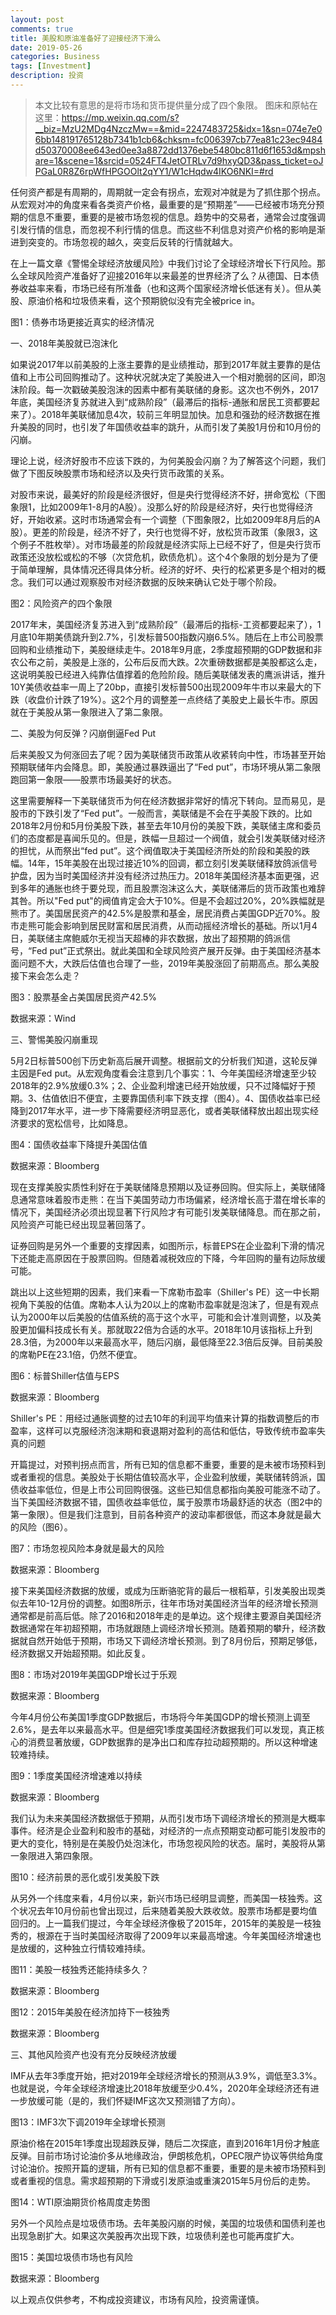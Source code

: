 ```yaml
---
layout: post
comments: true
title: 美股和原油准备好了迎接经济下滑么
date: 2019-05-26
categories: Business
tags: [Investment]
description: 投资
---
```



> 本文比较有意思的是将市场和货币提供量分成了四个象限。 图床和原帖在这里：https://mp.weixin.qq.com/s?__biz=MzU2MDg4NzczMw==&mid=2247483725&idx=1&sn=074e7e06bb148191765128b7341b1cb6&chksm=fc006397cb77ea81c23ec9484d50370008ee643ed0ee3a8872dd1376ebe5480bc811d6f1653d&mpshare=1&scene=1&srcid=0524FT4JetOTRLv7d9hxyQD3&pass_ticket=oJPGaL0R8Z6rpWfHPGOOlt2qYY1/W1cHqdw4IKO6NKI=#rd 


任何资产都是有周期的，周期就一定会有拐点，宏观对冲就是为了抓住那个拐点。从宏观对冲的角度来看各类资产价格，最重要的是“预期差”——已经被市场充分预期的信息不重要，重要的是被市场忽视的信息。趋势中的交易者，通常会过度强调引发行情的信息，而忽视不利行情的信息。而这些不利信息对资产价格的影响是渐进到突变的。市场忽视的越久，突变后反转的行情就越大。

在上一篇文章《警惕全球经济放缓风险》中我们讨论了全球经济增长下行风险。那么全球风险资产准备好了迎接2016年以来最差的世界经济了么？从德国、日本债券收益率来看，市场已经有所准备（也和这两个国家经济增长低迷有关）。但从美股、原油价格和垃圾债来看，这个预期貌似没有完全被price in。

图1：债券市场更接近真实的经济情况



一、2018年美股就已泡沫化

如果说2017年以前美股的上涨主要靠的是业绩推动，那到2017年就主要靠的是估值和上市公司回购推动了。这种状况就决定了美股进入一个相对脆弱的区间，即泡沫阶段。每一次戳破美股泡沫的因素中都有美联储的身影。这次也不例外，2017年底，美国经济复苏就进入到“成熟阶段”（最滞后的指标-通胀和居民工资都要起来了）。2018年美联储加息4次，较前三年明显加快。加息和强劲的经济数据在推升美股的同时，也引发了年国债收益率的跳升，从而引发了美股1月份和10月份的闪崩。

理论上说，经济好股市不应该下跌的，为何美股会闪崩？为了解答这个问题，我们做了下图反映股票市场和经济以及央行货币政策的关系。

对股市来说，最美好的阶段是经济很好，但是央行觉得经济不好，拼命宽松（下图象限1，比如2009年1-8月的A股）。没那么好的阶段是经济好，央行也觉得经济好，开始收紧。这时市场通常会有一个调整（下图象限2，比如2009年8月后的A股）。更差的阶段是，经济不好了，央行也觉得不好，放松货币政策（象限3，这个例子不胜枚举）。对市场最差的阶段就是经济实际上已经不好了，但是央行货币政策还没放松或松的不够（次贷危机，欧债危机）。这个4个象限的划分是为了便于简单理解，具体情况还得具体分析。经济的好坏、央行的松紧更多是个相对的概念。我们可以通过观察股市对经济数据的反映来确认它处于哪个阶段。

图2：风险资产的四个象限



2017年末，美国经济复苏进入到“成熟阶段”（最滞后的指标-工资都要起来了），1月底10年期美债跳升到2.7%，引发标普500指数闪崩6.5%。随后在上市公司股票回购和业绩推动下，美股继续走牛。2018年9月底，2季度超预期的GDP数据和非农公布之前，美股是上涨的，公布后反而大跌。2次重磅数据都是美股都这么走，这说明美股已经进入纯靠估值撑着的危险阶段。随后美联储发表的鹰派讲话，推升10Y美债收益率一周上了20bp，直接引发标普500出现2009年牛市以来最大的下跌（收盘价计跌了19%）。这2个月的调整差一点终结了美股史上最长牛市。原因就在于美股从第一象限进入了第二象限。



二、美股为何反弹？闪崩倒逼Fed Put



后来美股又为何涨回去了呢？因为美联储货币政策从收紧转向中性，市场甚至开始预期联储年内会降息。即，美股通过暴跌逼出了“Fed put”，市场环境从第二象限跑回第一象限——股票市场最美好的状态。

这里需要解释一下美联储货币为何在经济数据非常好的情况下转向。显而易见，是股市的下跌引发了“Fed put”。一般而言，美联储是不会在乎美股下跌的。比如2018年2月份和5月份美股下跌，甚至去年10月份的美股下跌，美联储主席和委员们的态度都是喜闻乐见的。但是，跌幅一旦超过一个阀值，就会引发美联储对经济的担忧，从而祭出“fed put”。这个阀值取决于美国经济所处的阶段和美股的跌幅。14年，15年美股在出现过接近10%的回调，都立刻引发美联储释放鸽派信号护盘，因为当时美国经济并没有经济过热压力。2018年美国经济基本面更强，迟到多年的通胀也终于要兑现，而且股票泡沫这么大，美联储滞后的货币政策也难辞其咎。所以"Fed put"的阀值肯定会大于10%。但是不会超过20%，20%跌幅就是熊市了。美国居民资产的42.5%是股票和基金，居民消费占美国GDP近70%。股市走熊可能会影响到居民财富和居民消费，从而动摇经济增长的基础。所以1月4日，美联储主席鲍威尔无视当天超棒的非农数据，放出了超预期的鸽派信号，“Fed put”正式祭出。就此美国和全球风险资产展开反弹。由于美国经济基本面问题不大，大跌后估值也合理了一些，2019年美股涨回了前期高点。那么美股接下来会怎么走？

图3：股票基金占美国居民资产42.5%



数据来源：Wind

三、警惕美股闪崩重现

5月2日标普500创下历史新高后展开调整。根据前文的分析我们知道，这轮反弹主因是Fed put。从宏观角度看会注意到几个事实：1、今年美国经济增速至少较2018年的2.9%放缓0.3%；2、企业盈利增速已经开始放缓，只不过降幅好于预期。3、估值依旧不便宜，主要靠国债利率下跌支撑（图4）。4、国债收益率已经降到2017年水平，进一步下降需要经济明显恶化，或者美联储释放出超出现实经济要求的宽松信号，比如降息。

图4：国债收益率下降提升美国估值



数据来源：Bloomberg

现在支撑美股实质性利好在于美联储降息预期以及证券回购。但实际上，美联储降息通常意味着股市走熊：在当下美国劳动力市场偏紧，经济增长高于潜在增长率的情况下，美国经济必须出现显著下行风险才有可能引发美联储降息。而在那之前，风险资产可能已经出现显著回落了。

证券回购是另外一个重要的支撑因素，如图所示，标普EPS在企业盈利下滑的情况下还能走高原因在于股票回购。但随着减税效应的下降，今年回购的量有边际放缓可能。



跳出以上这些短期的因素，我们来看一下席勒市盈率（Shiller's PE）这一中长期视角下美股的估值。席勒本人认为20以上的席勒市盈率就是泡沫了，但是有观点认为2000年以后美股的估值系统的高于这个水平，可能和会计准则调整，以及美股更加偏科技成长有关。那就取22倍为合适的水平。2018年10月该指标上升到28.3倍，为2000年以来最高水平，随后闪崩，最低降至22.3倍后反弹。目前美股的席勒PE在23.1倍，仍然不便宜。

图6：标普Shiller估值与EPS



数据来源：Bloomberg

Shiller's PE：用经过通胀调整的过去10年的利润平均值来计算的指数调整后的市盈率，这样可以克服经济泡沫期和衰退期对盈利的高估和低估，导致传统市盈率失真的问题

开篇提过，对预判拐点而言，所有已知的信息都不重要，重要的是未被市场预料到或者重视的信息。美股处于长期估值较高水平，企业盈利放缓，美联储转鸽派，国债收益率低位，但是上市公司回购很强。这些已知信息都指向美股可能涨不动了。当下美国经济数据不错，国债收益率低位，属于股票市场最舒适的状态（图2中的第一象限）。但是我们注意到，目前各种资产的波动率都很低，而这本身就是最大的风险（图6）。

图7：市场忽视风险本身就是最大的风险



数据来源：Bloomberg

接下来美国经济数据的放缓，或成为压断骆驼背的最后一根稻草，引发美股出现类似去年10-12月份的调整。如图8所示，往年市场对美国经济当年的经济增长预测通常都是前高后低。除了2016和2018年走的是单边。这个规律主要源自美国经济数据通常在年初超预期，市场就跟随上调经济增长预测。随着预期的攀升，经济数据就自然开始低于预期，市场又下调经济增长预测。到了8月份后，预期足够低，经济数据又开始超预期。如此反复。

图8：市场对2019年美国GDP增长过于乐观



数据来源：Bloomberg

今年4月份公布美国1季度GDP数据后，市场将今年美国GDP的增长预测上调至2.6%，是去年以来最高水平。但是细究1季度美国经济数据我们可以发现，真正核心的消费显著放缓，GDP数据靠的是净出口和库存拉动超预期的。所以这种增速较难持续。

图9：1季度美国经济增速难以持续



数据来源：Bloomberg

我们认为未来美国经济数据低于预期，从而引发市场下调经济增长的预测是大概率事件。经济是企业盈利和股市的基础，对经济的一点点预期变动都可能引发股市的更大的变化，特别是在美股仍处泡沫化，市场忽视风险的状态。届时，美股将从第一象限进入第四象限。

图10：经济前景的恶化或引发美股下跌





从另外一个纬度来看，4月份以来，新兴市场已经明显调整，而美国一枝独秀。这个状况去年10月份前也曾出现过，后来随着美股大跌收敛。股票市场都是要均值回归的。上一篇我们提过，今年全球经济像极了2015年，2015年的美股是一枝独秀的，根源在于当时美国经济取得了2009年以来最高增速。今年美国经济增速也是放缓的，这种独立行情较难持续。

图11：美股一枝独秀还能持续多久？



数据来源：Bloomberg

图12：2015年美股在经济加持下一枝独秀



数据来源：Bloomberg

三、其他风险资产也没有充分反映经济放缓

IMF从去年3季度开始，把对2019年全球经济增长的预测从3.9%，调低至3.3%。也就是说，今年全球经济增速比2018年放缓至少0.4%，2020年全球经济还有进一步放缓可能（是的，我们怀疑IMF这次又预测错了方向）。

图13：IMF3次下调2019年全球增长预测



原油价格在2015年1季度出现超跌反弹，随后二次探底，直到2016年1月份才触底反弹。目前市场讨论油价多从地缘政治，伊朗核危机，OPEC限产协议等供给角度讨论油价。按照开篇的逻辑，所有已知的信息都不重要，重要的是未被市场预料到或者重视的信息。需求超预期的下滑或引发原油或重演2015年5月份后的走势。

图14：WTI原油期货价格周度走势图



另外一个风险点是垃圾债市场。去年美股闪崩的时候，美国的垃圾债和国债利差也出现急剧扩大。如果这次美股再次出现下跌，垃圾债利差也可能再度扩大。

图15：美国垃圾债市场也有风险



数据来源：Bloomberg

以上观点仅供参考，不构成投资建议，市场有风险，投资需谨慎。